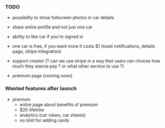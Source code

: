 ### TODO

- possibility to show fullscreen photos in car details

- share entire profile and not just one car

- ability to like car if you're signed in

- one car is free, if you want more it costs $1 (toast notifications, details page, stripe integration)

- support creator (? can we use stripe in a way that users can choose how much they wanna pay ? or what other service to use ?)

- premium page (coming soon)

### Wanted features after launch

- premium
  - entire page about benefits of premium
  - $20 lifetime
  - analytics (car views, car shares)
  - no limit for adding cards
